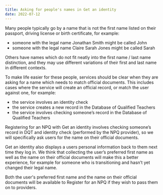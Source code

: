 ```yaml
---
title: Asking for people's names in Get an identity
date: 2022-07-12
---
```


Many people typically go by a name that is not the first name listed on their passport, driving license or birth certificate, for example: 

- someone with the legal name Jonathan Smith might be called John
- someone with the legal name Claire Sarah Jones might be called Sarah

Others have names which do not fit neatly into the first name / last name distinction, and they may use different variations of their first and last name in different contexts. 

To make life easier for these people, services should be clear when they are asking for a name which needs to match official documents. This includes cases where the service will create an official record, or match the user against one, for example:
- the service involves an identity check
- the service creates a new record in the Database of Qualified Teachers
- the service involves checking someone’s record in the Database of Qualified Teachers

Registering for an NPQ with Get an identity involves checking someone’s record in DQT and identity check (performed by the NPQ provider), so we will specifically ask users for the name on their official documents. 

Get an identity also displays a users personal information back to them next time they log in. We think that collecting the user’s preferred first name as well as the name on their official documents will make this a better experience, for example for someone who is transitioning and hasn’t yet changed their legal name.

Both the user's preferred first name and the name on their official documents will be available to Register for an NPQ if they wish to pass them on to providers.